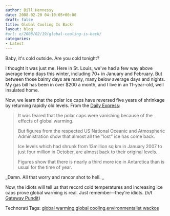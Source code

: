 ```yaml
---
author: Bill Hennessy
date: 2008-02-20 04:10:05+00:00
draft: false
title: Global Cooling Is Back!
layout: blog
#url: e/2008/02/19/global-cooling-is-back/
categories:
- Latest
---
```


Baby, it's cold outside. Are you cold tonight?

 

I thought it was just me. Here in St. Louis, we've had a few way above average temp days this winter, including 70+ in January and February. But between those balmy days are many, many below average days and nights. My gas bill has been in over $200 a month, and I live in an 11-year-old, well insulated home.

 

Now, we learn that the polar ice caps have reversed five years of shrinkage by returning rapidly old levels. From the [Daily Express](https://www.express.co.uk/posts/view/35266/Global-warming-It-s-the-coldest-winter-in-decades):

 

>   
> 
> It was feared that the polar caps were vanishing because of the effects of global warming.
> 
>    
> 
> But figures from the respected US National Oceanic and Atmospheric Administration show that almost all the "lost" ice has come back.
> 
>    
> 
> Ice levels which had shrunk from 13million sq km in January 2007 to just four million in October, are almost back to their original levels.
> 
>    
> 
> Figures show that there is nearly a third more ice in Antarctica than is usual for the time of year.
> 
> 

 

_Damn. All that worry and rancor shot to hell. _

 

Now, the idiots will tell us that record cold temperatures and increasing ice caps prove global warming is real. Just remember--they're idiots. (h/t [Gateway Pundit](https://us.lrd.yahoo.com/_ylc=X3oDMTI4bHZmN2E1BFJfYWlkAwRSX2RtbgNibG9nc3BvdC5jb20EUl9maWQDNzhmNmJkNTE2OWYxZmM3OWQ3ZTMzMjA3MzkyOTM4YzgEUl9sdHADMQ--/SIG=12lt9rde7/**http%3A//gatewaypundit.blogspot.com/2008/02/brrrr-northern-hemisphere-suffers.html))

 

Technorati Tags: [global warming](https://technorati.com/tags/global%20warming),[global cooling](https://technorati.com/tags/global%20cooling),[environmentalist wackos](https://technorati.com/tags/environmentalist%20wackos)
